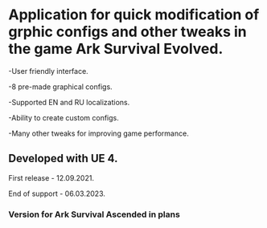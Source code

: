 # Application for quick modification of grphic configs and other tweaks in the game Ark Survival Evolved.



-User friendly interface.

-8 pre-made graphical configs.

-Supported EN and RU localizations.

-Ability to create custom configs.

-Many other tweaks for improving game performance.



## Developed with UE 4.

First release - 12.09.2021.

End of support - 06.03.2023.


### Version for Ark Survival Ascended in plans

